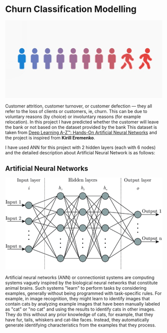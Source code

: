 # Churn Classification Modelling

![](https://raw.githubusercontent.com/Mohitkr95/Churn-Classification-Modelling/master/Images/1_Xap6OxaZvD7C7eMQKkaHYQ.jpeg)

Customer attrition, customer turnover, or customer defection — they all refer to the loss of clients or customers, ie, churn. This can be due to voluntary reasons (by choice) or involuntary reasons (for example relocation).
In this project I have predicted whether the customer will leave the bank or not based on the dataset provided by the bank This dataset is taken from [Deep Learning A-Z™: Hands-On Artificial Neural Networks](https://www.udemy.com/course/deeplearning/#instructor-1) and the project is inspired from **Kirill Eremenko**.

I have used ANN for this project with 2 hidden layers (each with 6 nodes) and the detailed description about Artificial Neural Network is as follows:

## Artificial Neural Networks

![](https://raw.githubusercontent.com/Mohitkr95/Churn-Classification-Modelling/master/Images/Artificial-neural-network-architecture-ANN-i-h-1-h-2-h-n-o.png)

Artificial neural networks (ANN) or connectionist systems are computing systems vaguely inspired by the biological neural networks that constitute animal brains. Such systems "learn" to perform tasks by considering examples, generally without being programmed with task-specific rules. For example, in image recognition, they might learn to identify images that contain cats by analyzing example images that have been manually labeled as "cat" or "no cat" and using the results to identify cats in other images. They do this without any prior knowledge of cats, for example, that they have fur, tails, whiskers and cat-like faces. Instead, they automatically generate identifying characteristics from the examples that they process.
